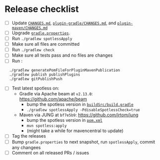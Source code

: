 # Release checklist

- [ ] Update [`CHANGES.md`](CHANGES.md), [`plugin-gradle/CHANGES.md`](plugin-gradle/CHANGES.md), and [`plugin-maven/CHANGES.md`](plugin-maven/CHANGES.md)
- [ ] Upgrade [`gradle.properties`](gradle.properties).
- [ ] Run `./gradlew spotlessApply`
- [ ] Make sure all files are committed
- [ ] Run `./gradlew check`
- [ ] Make sure all tests pass and no files are changes
- [ ] Run :

```
  ./gradlew generatePomFileForPluginMavenPublication
  ./gradlew publish publishPlugins
  ./gradlew gitPublishPush
```

- [ ] Test latest spotless on:
    - Gradle via Apache beam at `v2.13.0`: https://github.com/apache/beam
        - bump the spotless version in [`buildSrc/build.gradle`](https://github.com/apache/beam/blob/28fad69d43de08e8419d421bd8bfd823a327abb7/buildSrc/build.gradle#L23)
        - `./gradlew spotlessApply -PdisableSpotlessCheck=true`
    - Maven via JUNG at `bf7e5b9`: https://github.com/jrtom/jung
        - bump the spotless version in [`pom.xml`](https://github.com/jrtom/jung/blob/bf7e5b91340e3f703ad1bc5ffe4abc922bd712a4/pom.xml#L82)
        - `mvn spotless:apply`
        - (might take a while for mavencentral to update)
- [ ] Tag the releases
- [ ] Bump `gradle.properties` to next snapshot, run `spotlessApply`, commit any changees
- [ ] Comment on all released PRs / issues
